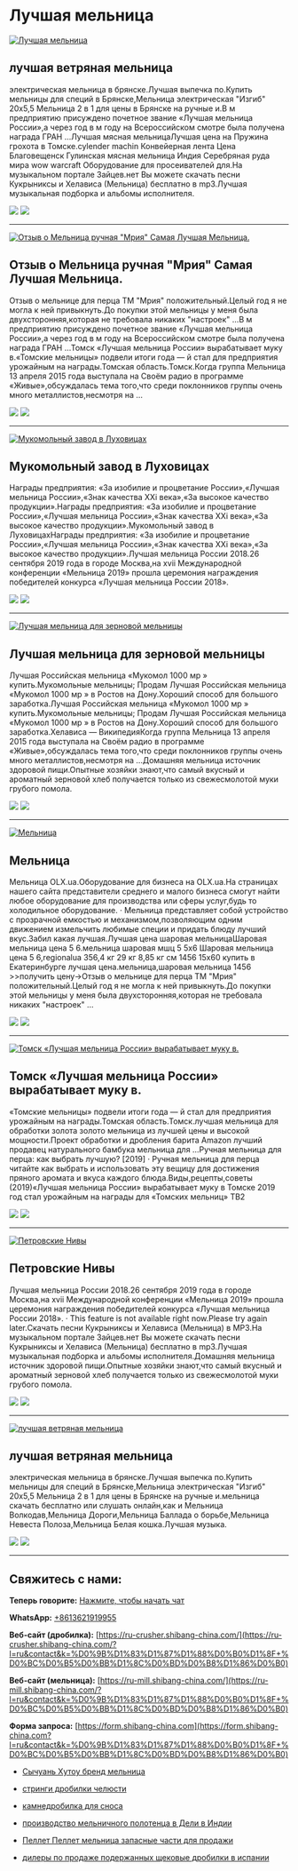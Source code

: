 # Лучшая мельница

<a href="https://swt.shibang-china.com/?l=ru&img&k=%D0%9B%D1%83%D1%87%D1%88%D0%B0%D1%8F+%D0%BC%D0%B5%D0%BB%D1%8C%D0%BD%D0%B8%D1%86%D0%B0" target="_blank">![Лучшая мельница](http://static.shibang-china.com/all-800x300/190.jpg)</a>

## лучшая ветряная мельница
электрическая мельница в брянске.Лучшая выпечка по.Купить мельницы для специй в Брянске,Мельница электрическая &quot;Изгиб&quot; 20х5,5 Мельница 2 в 1 для цены в Брянске на ручные и.В м предприятию присуждено почетное звание &#171;Лучшая мельница России&#187;,а через год в м году на Всероссийском смотре была получена награда ГРАН …Лучшая мясная мельницаЛучшая цена на Пружина грохота в Томске.cylender machin Конвейерная лента Цена Благовещенск Гулинская мясная мельница Индия Серебряная руда мира wow warcraft Оборудование для просеивателей для.На музыкальном портале Зайцев.нет Вы можете скачать песни Кукрыниксы и Хелависа (Мельница) бесплатно в mp3.Лучшая музыкальная подборка и альбомы исполнителя.


<a href="https://whatsapp.shibangsoft.com/WhatsApp.php" target="_blank" title="WhatsApp">![](http://static.shibang-china.com/icon/whatsapp.png)</a> <a href="https://swt.shibang-china.com/?l=ru&icon&k=%D0%9B%D1%83%D1%87%D1%88%D0%B0%D1%8F+%D0%BC%D0%B5%D0%BB%D1%8C%D0%BD%D0%B8%D1%86%D0%B0" target="_blank">![](http://static.shibang-china.com/icon/chat-ru.png)</a>

---

<a href="https://swt.shibang-china.com/?l=ru&img&k=%D0%9B%D1%83%D1%87%D1%88%D0%B0%D1%8F+%D0%BC%D0%B5%D0%BB%D1%8C%D0%BD%D0%B8%D1%86%D0%B0" target="_blank">![Отзыв о Мельница ручная &quot;Мрия&quot; Самая Лучшая Мельница.](http://static.shibang-china.com/all-800x300/72.jpg)</a>

## Отзыв о Мельница ручная &quot;Мрия&quot; Самая Лучшая Мельница.
Отзыв о мельнице для перца ТМ &quot;Мрия&quot; положительный.Целый год я не могла к ней привыкнуть.До покупки этой мельницы у меня была двухсторонняя,которая не требовала никаких &quot;настроек&quot; …В м предприятию присуждено почетное звание &#171;Лучшая мельница России&#187;,а через год в м году на Всероссийском смотре была получена награда ГРАН …Томск &#171;Лучшая мельница России&#187; вырабатывает муку в.&#171;Томские мельницы&#187; подвели итоги года — й стал для предприятия урожайным на награды.Томская область.Томск.Когда группа Мельница 13 апреля 2015 года выступала на Своём радио в программе &#171;Живые&#187;,обсуждалась тема того,что среди поклонников группы очень много металлистов,несмотря на …


<a href="https://whatsapp.shibangsoft.com/WhatsApp.php" target="_blank" title="WhatsApp">![](http://static.shibang-china.com/icon/whatsapp.png)</a> <a href="https://swt.shibang-china.com/?l=ru&icon&k=%D0%9B%D1%83%D1%87%D1%88%D0%B0%D1%8F+%D0%BC%D0%B5%D0%BB%D1%8C%D0%BD%D0%B8%D1%86%D0%B0" target="_blank">![](http://static.shibang-china.com/icon/chat-ru.png)</a>

---

<a href="https://swt.shibang-china.com/?l=ru&img&k=%D0%9B%D1%83%D1%87%D1%88%D0%B0%D1%8F+%D0%BC%D0%B5%D0%BB%D1%8C%D0%BD%D0%B8%D1%86%D0%B0" target="_blank">![Мукомольный завод в Луховицах](http://static.shibang-china.com/all-800x300/917.jpg)</a>

## Мукомольный завод в Луховицах
Награды предприятия: &#171;За изобилие и процветание России&#187;,&#171;Лучшая мельница России&#187;,&#171;Знак качества ХХi века&#187;,&#171;За высокое качество продукции&#187;.Награды предприятия: &#171;За изобилие и процветание России&#187;,&#171;Лучшая мельница России&#187;,&#171;Знак качества ХХi века&#187;,&#171;За высокое качество продукции&#187;.Мукомольный завод в ЛуховицахНаграды предприятия: &#171;За изобилие и процветание России&#187;,&#171;Лучшая мельница России&#187;,&#171;Знак качества ХХi века&#187;,&#171;За высокое качество продукции&#187;.Лучшая мельница России 2018.26 сентября 2019 года в городе Москва,на xvii Международной конференции &#171;Мельница 2019&#187; прошла церемония награждения победителей конкурса &#171;Лучшая мельница России 2018&#187;.


<a href="https://whatsapp.shibangsoft.com/WhatsApp.php" target="_blank" title="WhatsApp">![](http://static.shibang-china.com/icon/whatsapp.png)</a> <a href="https://swt.shibang-china.com/?l=ru&icon&k=%D0%9B%D1%83%D1%87%D1%88%D0%B0%D1%8F+%D0%BC%D0%B5%D0%BB%D1%8C%D0%BD%D0%B8%D1%86%D0%B0" target="_blank">![](http://static.shibang-china.com/icon/chat-ru.png)</a>

---

<a href="https://swt.shibang-china.com/?l=ru&img&k=%D0%9B%D1%83%D1%87%D1%88%D0%B0%D1%8F+%D0%BC%D0%B5%D0%BB%D1%8C%D0%BD%D0%B8%D1%86%D0%B0" target="_blank">![Лучшая мельница для зерновой мельницы](http://static.shibang-china.com/all-800x300/594.jpg)</a>

## Лучшая мельница для зерновой мельницы
Лучшая Российская мельница &#171;Мукомол 1000 мр &#187; купить.Мукомольные мельницы; Продам Лучшая Российская мельница &#171;Мукомол 1000 мр &#187; в Ростов на Дону.Хороший способ для большого заработка.Лучшая Российская мельница &#171;Мукомол 1000 мр &#187; купить.Мукомольные мельницы; Продам Лучшая Российская мельница &#171;Мукомол 1000 мр &#187; в Ростов на Дону.Хороший способ для большого заработка.Хелависа — ВикипедияКогда группа Мельница 13 апреля 2015 года выступала на Своём радио в программе &#171;Живые&#187;,обсуждалась тема того,что среди поклонников группы очень много металлистов,несмотря на …Домашняя мельница источник здоровой пищи.Опытные хозяйки знают,что самый вкусный и ароматный зерновой хлеб получается только из свежесмолотой муки грубого помола.


<a href="https://whatsapp.shibangsoft.com/WhatsApp.php" target="_blank" title="WhatsApp">![](http://static.shibang-china.com/icon/whatsapp.png)</a> <a href="https://swt.shibang-china.com/?l=ru&icon&k=%D0%9B%D1%83%D1%87%D1%88%D0%B0%D1%8F+%D0%BC%D0%B5%D0%BB%D1%8C%D0%BD%D0%B8%D1%86%D0%B0" target="_blank">![](http://static.shibang-china.com/icon/chat-ru.png)</a>

---

<a href="https://swt.shibang-china.com/?l=ru&img&k=%D0%9B%D1%83%D1%87%D1%88%D0%B0%D1%8F+%D0%BC%D0%B5%D0%BB%D1%8C%D0%BD%D0%B8%D1%86%D0%B0" target="_blank">![Мельница](http://static.shibang-china.com/all-800x300/408.jpg)</a>

## Мельница
Мельница OLX.ua.Оборудование для бизнеса на OLX.ua.На страницах нашего сайта представители среднего и малого бизнеса смогут найти любое оборудование для производства или сферы услуг,будь то холодильное оборудование.&nbsp;&#0183;&#32;Мельница представляет собой устройство с прозрачной емкостью и механизмом,позволяющим одним движением измельчить любимые специи и придать блюду лучший вкус.Забил какая лучшая.Лучшая цена шаровая мельницаШаровая мельница цена 5 6.мельница шаровая мшц 5 5х6 Шаровая мельница цена 5 6,regionalua 356,4 кг 29 кг 8,85 кг см 1456 15x60 купить в Екатеринбурге лучшая цена.мельница,шаровая мельница 1456 &gt;&gt;получить цену→Отзыв о мельнице для перца ТМ &quot;Мрия&quot; положительный.Целый год я не могла к ней привыкнуть.До покупки этой мельницы у меня была двухсторонняя,которая не требовала никаких &quot;настроек&quot; …


<a href="https://whatsapp.shibangsoft.com/WhatsApp.php" target="_blank" title="WhatsApp">![](http://static.shibang-china.com/icon/whatsapp.png)</a> <a href="https://swt.shibang-china.com/?l=ru&icon&k=%D0%9B%D1%83%D1%87%D1%88%D0%B0%D1%8F+%D0%BC%D0%B5%D0%BB%D1%8C%D0%BD%D0%B8%D1%86%D0%B0" target="_blank">![](http://static.shibang-china.com/icon/chat-ru.png)</a>

---

<a href="https://swt.shibang-china.com/?l=ru&img&k=%D0%9B%D1%83%D1%87%D1%88%D0%B0%D1%8F+%D0%BC%D0%B5%D0%BB%D1%8C%D0%BD%D0%B8%D1%86%D0%B0" target="_blank">![Томск &#171;Лучшая мельница России&#187; вырабатывает муку в.](http://static.shibang-china.com/all-800x300/582.jpg)</a>

## Томск &#171;Лучшая мельница России&#187; вырабатывает муку в.
&#171;Томские мельницы&#187; подвели итоги года — й стал для предприятия урожайным на награды.Томская область.Томск.лучшая мельница для обработки золота золото мельница из лучшей цены и высокой мощности.Проект обработки и дробления барита Amazon лучший продавец натурального бамбука мельница для …Ручная мельница для перца: как выбрать лучшую? [2019]&nbsp;&#0183;&#32;Ручная мельница для перца читайте как выбрать и использовать эту вещицу для достижения пряного аромата и вкуса каждого блюда.Виды,рецепты,советы (2019)&#171;Лучшая мельница России&#187; вырабатывает муку в Томске 2019 год стал урожайным на награды для &#171;Томских мельниц&#187; ТВ2


<a href="https://whatsapp.shibangsoft.com/WhatsApp.php" target="_blank" title="WhatsApp">![](http://static.shibang-china.com/icon/whatsapp.png)</a> <a href="https://swt.shibang-china.com/?l=ru&icon&k=%D0%9B%D1%83%D1%87%D1%88%D0%B0%D1%8F+%D0%BC%D0%B5%D0%BB%D1%8C%D0%BD%D0%B8%D1%86%D0%B0" target="_blank">![](http://static.shibang-china.com/icon/chat-ru.png)</a>

---

<a href="https://swt.shibang-china.com/?l=ru&img&k=%D0%9B%D1%83%D1%87%D1%88%D0%B0%D1%8F+%D0%BC%D0%B5%D0%BB%D1%8C%D0%BD%D0%B8%D1%86%D0%B0" target="_blank">![Петровские Нивы](http://static.shibang-china.com/all-800x300/1141.jpg)</a>

## Петровские Нивы
Лучшая мельница России 2018.26 сентября 2019 года в городе Москва,на xvii Международной конференции &#171;Мельница 2019&#187; прошла церемония награждения победителей конкурса &#171;Лучшая мельница России 2018&#187;.&nbsp;&#0183;&#32;This feature is not available right now.Please try again later.Скачать песни Кукрыниксы и Хелависа (Мельница) в MP3.На музыкальном портале Зайцев.нет Вы можете скачать песни Кукрыниксы и Хелависа (Мельница) бесплатно в mp3.Лучшая музыкальная подборка и альбомы исполнителя.Домашняя мельница источник здоровой пищи.Опытные хозяйки знают,что самый вкусный и ароматный зерновой хлеб получается только из свежесмолотой муки грубого помола.


<a href="https://whatsapp.shibangsoft.com/WhatsApp.php" target="_blank" title="WhatsApp">![](http://static.shibang-china.com/icon/whatsapp.png)</a> <a href="https://swt.shibang-china.com/?l=ru&icon&k=%D0%9B%D1%83%D1%87%D1%88%D0%B0%D1%8F+%D0%BC%D0%B5%D0%BB%D1%8C%D0%BD%D0%B8%D1%86%D0%B0" target="_blank">![](http://static.shibang-china.com/icon/chat-ru.png)</a>

---

<a href="https://swt.shibang-china.com/?l=ru&img&k=%D0%9B%D1%83%D1%87%D1%88%D0%B0%D1%8F+%D0%BC%D0%B5%D0%BB%D1%8C%D0%BD%D0%B8%D1%86%D0%B0" target="_blank">![лучшая ветряная мельница](http://static.shibang-china.com/all-800x300/68.jpg)</a>

## лучшая ветряная мельница
электрическая мельница в брянске.Лучшая выпечка по.Купить мельницы для специй в Брянске,Мельница электрическая &quot;Изгиб&quot; 20х5,5 Мельница 2 в 1 для цены в Брянске на ручные и.мельница cкачать бесплатно или слушать онлайн,как и Мельница Волкодав,Мельница Дороги,Мельница Баллада о борьбе,Мельница Невеста Полоза,Мельница Белая кошка.Лучшая музыка.

<a href="https://whatsapp.shibangsoft.com/WhatsApp.php" target="_blank" title="WhatsApp">![](http://static.shibang-china.com/icon/whatsapp.png)</a> <a href="https://swt.shibang-china.com/?l=ru&icon&k=%D0%9B%D1%83%D1%87%D1%88%D0%B0%D1%8F+%D0%BC%D0%B5%D0%BB%D1%8C%D0%BD%D0%B8%D1%86%D0%B0" target="_blank">![](http://static.shibang-china.com/icon/chat-ru.png)</a>

---
## Свяжитесь с нами:

**Теперь говорите:** [Нажмите, чтобы начать чат](https://swt.shibang-china.com?l=ru&contact&k=%D0%9B%D1%83%D1%87%D1%88%D0%B0%D1%8F+%D0%BC%D0%B5%D0%BB%D1%8C%D0%BD%D0%B8%D1%86%D0%B0)

**WhatsApp:**  [+8613621919955](https://whatsapp.shibangsoft.com/WhatsApp.php)

**Веб-сайт (дробилка):** [https://ru-crusher.shibang-china.com/](https://ru-crusher.shibang-china.com/?l=ru&contact&k=%D0%9B%D1%83%D1%87%D1%88%D0%B0%D1%8F+%D0%BC%D0%B5%D0%BB%D1%8C%D0%BD%D0%B8%D1%86%D0%B0)

**Веб-сайт (мельница):** [https://ru-mill.shibang-china.com/](https://ru-mill.shibang-china.com/?l=ru&contact&k=%D0%9B%D1%83%D1%87%D1%88%D0%B0%D1%8F+%D0%BC%D0%B5%D0%BB%D1%8C%D0%BD%D0%B8%D1%86%D0%B0)

**Форма запроса:** [https://form.shibang-china.com](https://form.shibang-china.com?l=ru&contact&k=%D0%9B%D1%83%D1%87%D1%88%D0%B0%D1%8F+%D0%BC%D0%B5%D0%BB%D1%8C%D0%BD%D0%B8%D1%86%D0%B0)

* [Сычуань Хутоу бренд мельница](../135/%D0%A1%D1%8B%D1%87%D1%83%D0%B0%D0%BD%D1%8C%20%D0%A5%D1%83%D1%82%D0%BE%D1%83%20%D0%B1%D1%80%D0%B5%D0%BD%D0%B4%20%D0%BC%D0%B5%D0%BB%D1%8C%D0%BD%D0%B8%D1%86%D0%B0.md)

* [стринги дробилки челюсти](../132/%D1%81%D1%82%D1%80%D0%B8%D0%BD%D0%B3%D0%B8%20%D0%B4%D1%80%D0%BE%D0%B1%D0%B8%D0%BB%D0%BA%D0%B8%20%D1%87%D0%B5%D0%BB%D1%8E%D1%81%D1%82%D0%B8.md)

* [камнедробилка для сноса](../132/%D0%BA%D0%B0%D0%BC%D0%BD%D0%B5%D0%B4%D1%80%D0%BE%D0%B1%D0%B8%D0%BB%D0%BA%D0%B0%20%D0%B4%D0%BB%D1%8F%20%D1%81%D0%BD%D0%BE%D1%81%D0%B0.md)

* [производство мельничного полотенца в Дели в Индии](../132/%D0%BF%D1%80%D0%BE%D0%B8%D0%B7%D0%B2%D0%BE%D0%B4%D1%81%D1%82%D0%B2%D0%BE%20%D0%BC%D0%B5%D0%BB%D1%8C%D0%BD%D0%B8%D1%87%D0%BD%D0%BE%D0%B3%D0%BE%20%D0%BF%D0%BE%D0%BB%D0%BE%D1%82%D0%B5%D0%BD%D1%86%D0%B0%20%D0%B2%20%D0%94%D0%B5%D0%BB%D0%B8%20%D0%B2%20%D0%98%D0%BD%D0%B4%D0%B8%D0%B8.md)

* [Пеллет Пеллет мельница запасные части для продажи](../135/%D0%9F%D0%B5%D0%BB%D0%BB%D0%B5%D1%82%20%D0%9F%D0%B5%D0%BB%D0%BB%D0%B5%D1%82%20%D0%BC%D0%B5%D0%BB%D1%8C%D0%BD%D0%B8%D1%86%D0%B0%20%D0%B7%D0%B0%D0%BF%D0%B0%D1%81%D0%BD%D1%8B%D0%B5%20%D1%87%D0%B0%D1%81%D1%82%D0%B8%20%D0%B4%D0%BB%D1%8F%20%D0%BF%D1%80%D0%BE%D0%B4%D0%B0%D0%B6%D0%B8.md)

* [дилеры по продаже подержанных щековые дробилки в испании](../131/%D0%B4%D0%B8%D0%BB%D0%B5%D1%80%D1%8B%20%D0%BF%D0%BE%20%D0%BF%D1%80%D0%BE%D0%B4%D0%B0%D0%B6%D0%B5%20%D0%BF%D0%BE%D0%B4%D0%B5%D1%80%D0%B6%D0%B0%D0%BD%D0%BD%D1%8B%D1%85%20%D1%89%D0%B5%D0%BA%D0%BE%D0%B2%D1%8B%D0%B5%20%D0%B4%D1%80%D0%BE%D0%B1%D0%B8%D0%BB%D0%BA%D0%B8%20%D0%B2%20%D0%B8%D1%81%D0%BF%D0%B0%D0%BD%D0%B8%D0%B8.md)